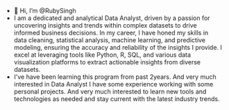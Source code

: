- 👋 Hi, I’m @RubySingh
-  I am a dedicated and analytical Data Analyst, driven by a passion for uncovering insights and trends within complex datasets to drive informed business decisions. 
   In my career, I have honed my skills in data cleaning, statistical analysis, machine learning, and predictive modeling, ensuring the accuracy and reliability of the insights I provide. I excel at leveraging 
   tools like Python, R, SQL, and various data visualization platforms to extract actionable insights from diverse datasets.
-  I've have been learning this program from past 2years. And very much interested in Data Analyst  I have some experience working with some personal projects. And very much interested to learn new tools and 
   technologies as needed and stay current with the latest industry trends.
   
    
<!---
RubySingh07/RubySingh07 is a ✨ special ✨ repository because its `README.md` (this file) appears on your GitHub profile.
You can click the Preview link to take a look at your changes.
--->
